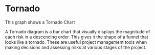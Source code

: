 # Tornado

This graph shows a Tornado Chart

A Tornado diagram is a bar chart that visually displays the magnitude of each risk in a descending order. This gives it the shape of a funnel that looks like a tornado. These are useful project management tools when making decisions and assessing risks at various stages of the project.
